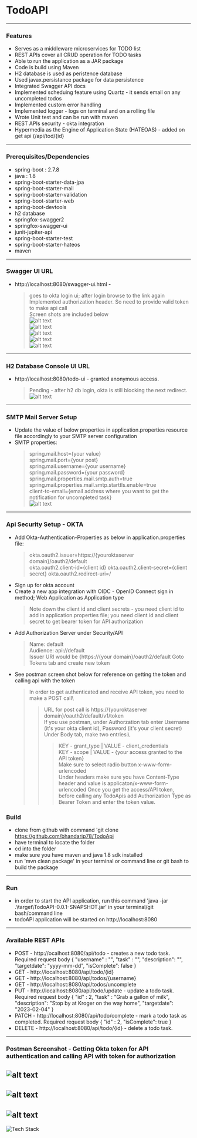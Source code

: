 # TodoAPI

---

### Features 
- Serves as a middleware microservices for TODO list
- REST APIs cover all CRUD operation for TODO tasks
- Able to run the application as a JAR package
- Code is build using Maven
- H2 database is used as peristence database
- Used javax.persistance package for data persistence
- Integrated Swagger API docs
- Implemented scheduing feature using Quartz - it sends email on any uncompleted todos
- Implemented custom error handling
- Implemented logger - logs on terminal and on a rolling file
- Wrote Unit test and can be run with maven
- REST APIs security - okta integration
- Hypermedia as the Engine of Application State (HATEOAS) - added on get api (/api/tod/{id}
---

### Prerequisites/Dependencies
- spring-boot : 2.7.8
- java : 1.8
- spring-boot-starter-data-jpa
- spring-boot-starter-mail
- spring-boot-starter-validation
- spring-boot-starter-web
- spring-boot-devtools
- h2 database
- springfox-swagger2
- springfox-swagger-ui
- junit-jupiter-api
- spring-boot-starter-test
- spring-boot-starter-hateos
- maven
---

### Swagger UI URL
- http://localhost:8080/swagger-ui.html - 
    >goes to okta login ui; after login browse to the link again\
    >Implemented authorization header. So need to provide valid token to make api call\
    >Screen shots are included below\
    >![alt text](https://github.com/bhandarip78/TodoApi/blob/main/todo-okta-login.PNG?raw=true)\
    >![alt text](https://github.com/bhandarip78/TodoApi/blob/main/todo-apis-swagger-doc-1.PNG?raw=true)\
    >![alt text](https://github.com/bhandarip78/TodoApi/blob/main/todo-apis-swagger-doc-2.PNG?raw=true)\
    >![alt text](https://github.com/bhandarip78/TodoApi/blob/main/todo-api-swagger-unauthorized.PNG?raw=true)\
    >![alt text](https://github.com/bhandarip78/TodoApi/blob/main/todo-api-swagger-withvalid-token.PNG?raw=true)
---

### H2 Database Console UI URL
- http://localhost:8080/todo-ui - granted anonymous access. 
    >Pending - after h2 db login, okta is still blocking the next redirect.\
    >![alt text](https://github.com/bhandarip78/TodoApi/blob/main/todo-h2db.PNG?raw=true)
---

### SMTP Mail Server Setup
- Update the value of below properties in application.properties resource file accordingly to your SMTP server configuration
- SMTP properties:
    >spring.mail.host={your value}\
    >spring.mail.port={your post}\
    >spring.mail.username={your username}\
    >spring.mail.password={your password}\
    >spring.mail.properties.mail.smtp.auth=true\
    >spring.mail.properties.mail.smtp.starttls.enable=true\
    >client-to-email={email address where you want to get the notification for uncompleted task}\
    >![alt text](https://github.com/bhandarip78/TodoApi/blob/main/uncomplete-task-email-inbox.png?raw=true)
---

### Api Security Setup - OKTA
- Add Okta-Authentication-Properties as below in application.properties file:
  >okta.oauth2.issuer=https://{youroktaserver domain}/oauth2/default\
  >okta.oauth2.client-id={client id}
  >okta.oauth2.client-secret={client secret}
  >okta.oauth2.redirect-uri=/
- Sign up for okta account
- Create a new app integration with OIDC - OpenID Connect sign in method; Web Application as Application type
  >Note down the client id and client secrets - you need client id to add in application.properties file; you need client id and client secret to get bearer token for API authorization
- Add Authorization Server under Security/API
  >Name: default\
  >Audience: api://default\
  >Issuer URI would be {https://{your domain}/oauth2/default
  >Goto Tokens tab and create new token
- See postman screen shot below for reference on getting the token and calling api with the token
  >In order to get authenticated and receive API token, you need to make a POST call\
  >>URL for post call is https://{youroktaserver domain}/oauth2/default/v1/token\
  >>If you use postman, under Authorzation tab enter Username (it's your okta client id), Password (it's your client secret)\
  >>Under Body tab, make two entries:\
  >>>KEY - grant_type | VALUE - client_credentials\
  >>>KEY - scope | VALUE - {your access granted to the API token}\
  >>>Make sure to select radio button x-www-form-urlencoded\
  >>>Under headers make sure you have Content-Type header and value is applicaton/x-www-form-urlencoded
  >Once you get the access/API token, before calling any TodoApis add Authorization Type as Bearer Token and enter the token value.

### Build
- clone from github with command 'git clone https://github.com/bhandarip78/TodoApi
- have terminal to locate the folder
- cd into the folder
- make sure you have maven and java 1.8 sdk installed
- run 'mvn clean package' in your terminal or command line or git bash to build the package
---

### Run
- in order to start the API application, run this command 'java -jar .\target\TodoAPI-0.0.1-SNAPSHOT.jar' in your terminal/git bash/command line
- todoAPI application will be started on http://localhost:8080
---

### Available REST APIs
- POST - http://ocalhost:8080/api/todo - creates a new todo task. Required request body {
    "username" : "",
    "task" : "",
    "description": "",
    "targetdate": "yyyy-mm-dd",
    "isComplete": false
}
- GET - http://localhost:8080/api/todo/{id}
- GET - http://localhost:8080/api/todos/{username}
- GET - http://localhost:8080/api/todos/uncomplete
- PUT - http://localhost:8080/api/todo/update - update a todo task. Required request body {
    "id" : 2,
    "task" : "Grab a gallon of milk",
    "description": "Stop by at Kroger on the way home",
    "targetdate": "2023-02-04"
}
- PATCH - http://localhost:8080/api/todo/complete - mark a todo task as completed. Required request body {
    "id" : 2,
    "isComplete": true
}
- DELETE - http://localhost:8080/api/todo/{id} - delete a todo task.
---

### Postman Screenshot - Getting Okta token for API authentication and calling API with token for authorization
![alt text](https://github.com/bhandarip78/TodoApi/blob/main/okta-oauth2-token.PNG?raw=true)
---
![alt text](https://github.com/bhandarip78/TodoApi/blob/main/calling-api-with-token.PNG?raw=true)
---
![alt text](https://github.com/bhandarip78/TodoApi/blob/main/calling-api-without-token-unauthorized.PNG?raw=true)
---

![Tech Stack](https://skills.thijs.gg/icons?i=java,spring,maven,git)
